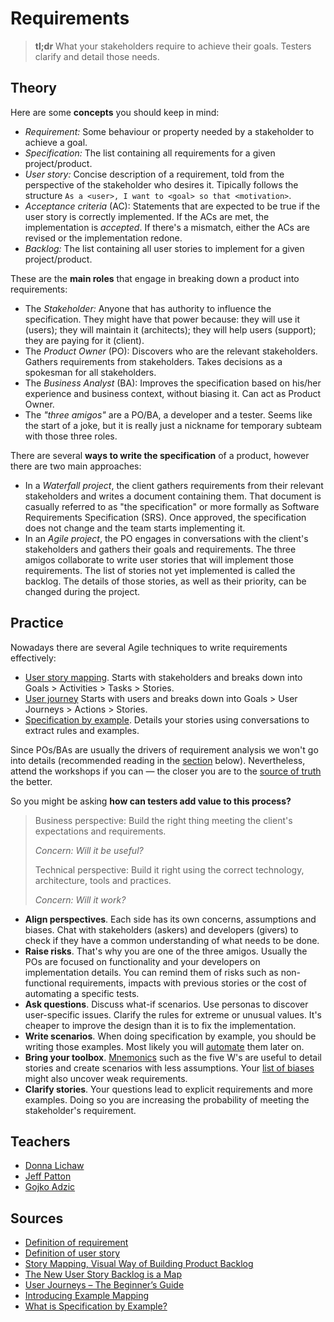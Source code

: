 # Requirements

> **tl;dr** What your stakeholders require to achieve their goals. Testers clarify and detail those needs.

## Theory

Here are some **concepts** you should keep in mind:

- *Requirement:* Some behaviour or property needed by a stakeholder to achieve a goal.
- *Specification:* The list containing all requirements for a given project/product.
- *User story:* Concise description of a requirement, told from the perspective of the stakeholder who desires it. Tipically follows the structure `As a <user>, I want to <goal> so that <motivation>`.
- *Acceptance criteria* (AC): Statements that are expected to be true if the user story is correctly implemented. If the ACs are met, the implementation is *accepted*. If there's a mismatch, either the ACs are revised or the implementation redone.
- *Backlog:* The list containing all user stories to implement for a given project/product.

These are the **main roles** that engage in breaking down a product into requirements:

- The *Stakeholder:* Anyone that has authority to influence the specification. They might have that power because: they will use it (users); they will maintain it (architects); they will help users (support); they are paying for it (client).
- The *Product Owner* (PO): Discovers who are the relevant stakeholders. Gathers requirements from stakeholders. Takes decisions as a spokesman for all stakeholders.
- The *Business Analyst* (BA): Improves the specification based on his/her experience and business context, without biasing it. Can act as Product Owner.
- The *"three amigos"* are a PO/BA, a developer and a tester. Seems like the start of a joke, but it is really just a nickname for temporary subteam with those three roles.

There are several **ways to write the specification** of a product, however there are two main approaches:

- In a *Waterfall project*, the client gathers requirements from their relevant stakeholders and writes a document containing them. That document is casually referred to as "the specification" or more formally as Software Requirements Specification (SRS). Once approved, the specification does not change and the team starts implementing it.
- In an *Agile project*, the PO engages in conversations with the client's stakeholders and gathers their goals and requirements. The three amigos collaborate to write user stories that will implement those requirements. The list of stories not yet implemented is called the backlog. The details of those stories, as well as their priority, can be changed during the project.

## Practice

Nowadays there are several Agile techniques to write requirements effectively:

- [User story mapping](http://amzn.to/2mW1rkx). Starts with stakeholders and breaks down into Goals > Activities > Tasks > Stories.
- [User journey](http://amzn.to/2mWyt4d) Starts with users and breaks down into Goals > User Journeys > Actions > Stories.
- [Specification by example](http://amzn.to/2FZy1ux). Details your stories using conversations to extract rules and examples.

Since POs/BAs are usually the drivers of requirement analysis we won't go into details (recommended reading in the [section](#sources) below). Nevertheless, attend the workshops if you can — the closer you are to the [source of truth](https://en.wikipedia.org/wiki/Chinese_whispers) the better.

So you might be asking **how can testers add value to this process?**

> Business perspective: Build the right thing meeting the client's expectations and requirements.
>
> *Concern: Will it be useful?*
>
> Technical perspective: Build it right using the correct technology, architecture, tools and practices.
>
> *Concern: Will it work?*

- **Align perspectives**. Each side has its own concerns, assumptions and biases. Chat with stakeholders (askers) and developers (givers) to check if they have a common understanding of what needs to be done.
- **Raise risks**. That's why you are one of the three amigos. Usually the POs are focused on functionality and your developers on implementation details. You can remind them of risks such as non-functional requirements, impacts with previous stories or the cost of automating a specific tests.
- **Ask questions**. Discuss what-if scenarios. Use personas to discover user-specific issues. Clarify the rules for extreme or unusual values. It's cheaper to improve the design than it is to fix the implementation.
- **Write scenarios**. When doing specification by example, you should be writing those examples. Most likely you will [automate](/roles/automation-tester.md) them later on.
- **Bring your toolbox**. [Mnemonics](/tools/mnemonics.md) such as the five W's are useful to detail stories and create scenarios with less assumptions. Your [list of biases](/tools/biases.md) might also uncover weak requirements.
- **Clarify stories**. Your questions lead to explicit requirements and more examples. Doing so you are increasing the probability of meeting the stakeholder's requirement.

## Teachers

- [Donna Lichaw](https://www.donnalichaw.com/)
- [Jeff Patton](https://jpattonassociates.com/blog/)
- [Gojko Adzic](https://gojko.net/books/)

## Sources

- [Definition of requirement](http://www.iiba.org/babok-guide/babok-guide-v2/babok-guide-online/chapter-one-introduction/1-3-key-concepts.aspx)
- [Definition of user story](https://www.mountaingoatsoftware.com/agile/user-stories)
- [Story Mapping, Visual Way of Building Product Backlog](https://www.thoughtworks.com/insights/blog/story-mapping-visual-way-building-product-backlog)
- [The New User Story Backlog is a Map](https://jpattonassociates.com/the-new-backlog/)
- [User Journeys – The Beginner’s Guide](https://theuxreview.co.uk/user-journeys-beginners-guide/)
- [Introducing Example Mapping](https://medium.com/@mattwynne/introducing-example-mapping-42ccd15f8adf)
- [What is Specification by Example?](https://blog.red-badger.com/blog/2012/07/31/what-is-specification-by-example)
